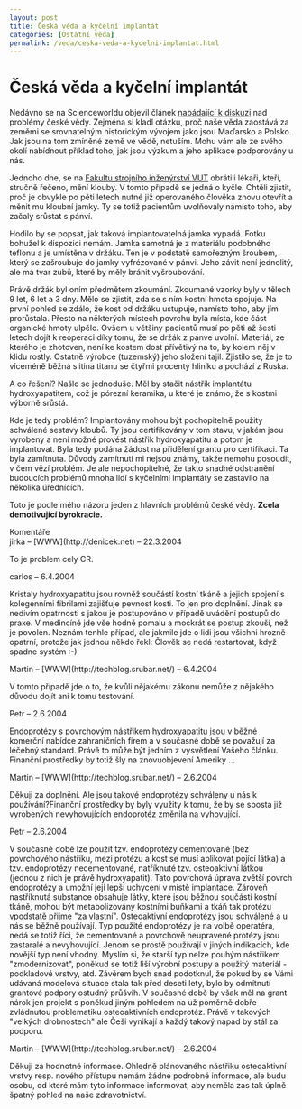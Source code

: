 ```yaml
---
layout: post
title: Česká věda a kyčelní implantát
categories: [Ostatní věda]
permalink: /veda/ceska-veda-a-kycelni-implantat.html
---
```

# Česká věda a kyčelní implantát

Nedávno se na Scienceworldu objevil článek [nabádající k diskuzi](http://www.scienceworld.cz/sw.nsf/ID/38E3544837E07F0BC1256E4B005FDBCC) nad problémy české vědy. Zejména si kladl otázku, proč naše věda zaostává za zeměmi se srovnatelným historickým vývojem jako jsou Maďarsko a Polsko. Jak jsou na tom zmíněné země ve vědě, netuším. Mohu vám ale ze svého okolí nabídnout příklad toho, jak jsou výzkum a jeho aplikace podporovány u nás.

Jednoho dne, se na [Fakultu strojního inženýrství ](http://www.fme.vutbr.cz/) [VUT](http://vutbr.cz/to.cs/) obrátili lékaři, kteří, stručně řečeno, mění klouby. V tomto případě se jedná o kyčle. Chtěli zjistit, proč je obvykle po pěti letech nutné již operovaného člověka znovu otevřít a měnit mu kloubní jamky. Ty se totiž pacientům uvolňovaly namísto toho, aby začaly srůstat s pánví.

Hodilo by se popsat, jak taková implantovatelná jamka vypadá. Fotku bohužel k dispozici nemám. Jamka samotná je z materiálu podobného teflonu a je umístěna v držáku. Ten je v podstatě samořezným šroubem, který se zašroubuje do jamky vyfrézované v pánvi. Jeho závit není jednolitý, ale má tvar zubů, které by měly bránit vyšroubování.

Právě držák byl oním předmětem zkoumání. Zkoumané vzorky byly v tělech 9 let, 6 let a 3 dny. Mělo se zjistit, zda se s ním kostní hmota spojuje. Na první pohled se zdálo, že kost od držáku ustupuje, namísto toho, aby jím prorůstala. Přesto na některých místech povrchu byla místa, kde část organické hmoty ulpělo. Ovšem u většiny pacientů musí po pěti až šesti letech dojít k reoperaci díky tomu, že se držák z pánve uvolní. Materiál, ze kterého je zhotoven, není ke kostem dost přívětivý na to, by kolem něj v klidu rostly. Ostatně výrobce (tuzemský) jeho složení tajil. Zjistilo se, že je to víceméně běžná slitina titanu se čtyřmi procenty hliníku a pochází z Ruska.

A co řešení? Našlo se jednoduše. Měl by stačit nástřik implantátu hydroxyapatitem, což je pórezní keramika, u které je známo, že s kostmi výborně srůstá.

Kde je tedy problém? Implantovány mohou být pochopitelně použity schválené sestavy kloubů. Ty jsou certifikovány v tom stavu, v jakém jsou vyrobeny a není možné provést nástřik hydroxyapatitu a potom je implantovat. Byla tedy podána žádost na přidělení grantu pro certifikaci. Ta byla zamítnuta. Důvody zamítnutí mi nejsou známy, takže nemohu posoudit, v čem vězí problém. Je ale nepochopitelné, že takto snadné odstranění budoucích problémů mnoha lidí s kyčelními implantáty se zastavilo na několika úřednících.

Toto je podle mého názoru jeden z hlavních problémů české vědy. **Zcela demotivující byrokracie.**


<section id='comments-section'>
<div class='commentsheader'>Komentáře</div>        
<div class='comment-item-header' markdown=1>
jirka &ndash; [WWW](http://denicek.net) &ndash; 22.3.2004
</div>

To je problem cely CR.

<div class='comment-item-header' markdown=1>
carlos  &ndash; 6.4.2004
</div>

Kristaly hydroxyapatitu jsou rovněž součástí kostní tkáně a jejich spojení s kolegenními fibrilami zajišťuje pevnost kosti. To jen  pro doplnění. Jinak se nedivím opatrnosti s jakou je postupováno v případě uvádění postupů do praxe. V medincíně jde vše hodně pomalu a mockrát se postup zkouší, než je povolen. Neznám tenhle případ, ale jakmile jde o lidi jsou všichni hrozně opatrní, protože jak jednou někdo řekl: Člověk se nedá restartovat, když spadne systém :-)

<div class='comment-item-header' markdown=1>
Martin &ndash; [WWW](http://techblog.srubar.net/) &ndash; 6.4.2004
</div>

V tomto případě jde o to, že kvůli nějakému zákonu nemůže z nějakého důvodu dojít ani k tomu testování.

<div class='comment-item-header' markdown=1>
Petr  &ndash; 2.6.2004
</div>

Endoprotézy s povrchovým nástřikem hydroxyapatitu jsou v běžné komerční nabídce zahraničních firem a v současné době se považují za léčebný standard. Právě to může být jedním z vysvětlení Vašeho článku. Finanční prostředky by totiž šly na znovuobjevení Ameriky ...

<div class='comment-item-header' markdown=1>
Martin &ndash; [WWW](http://techblog.srubar.net/) &ndash; 2.6.2004
</div>

Děkuji za doplnění. Ale jsou takové endoprotézy schváleny u nás k používání?Finanční prostředky by byly využity k tomu, že by se sposta již vyrobených nevyhovujících endoprotéz změnila na vyhovující.

<div class='comment-item-header' markdown=1>
Petr  &ndash; 2.6.2004
</div>

V současné době lze použít tzv. endoprotézy cementované (bez povrchového nástřiku, mezi protézu a kost se musí aplikovat pojící látka) a tzv. endoprotézy necementované, natříknuté tzv. osteoaktivní látkou (jednou z nich je právě hydroxyapatit). Tato povrchová úprava zvětší povrch endoprotézy a umožní její lepší uchycení v místě implantace. Zároveň nastříknutá substance obsahuje látky, které jsou běžnou součástí kostní tkáně, mohou být metabolizovány kostními buňkami a tkáň tak protézu vpodstatě přijme "za vlastní". Osteoaktivní endoprotézy jsou schválené a u nás se běžně používají. Typ použité endoprotézy je na volbě operatéra, nedá se totiž říci, že cementované a povrchově neupravené protézy jsou zastaralé a nevyhovující. Jenom se prostě používají v jiných indikacích, kde novější typ není vhodný. Myslím si, že starší typ nelze pouhým nástřikem "zmodernizovat", poněkud se totiž liší výrobní postupy a použitý materiál - podkladové vrstvy, atd. Závěrem bych snad podotknul, že pokud by se Vámi udávaná modelová situace stala tak před deseti lety, bylo by odmítnutí grantové podpory ostudný průšvih. V současné době by však měl na grant nárok jen projekt s poněkud jiným pohledem na už poměrně dobře zvládnutou problematiku osteoaktivních endoprotéz. Právě v takových "velkých drobnostech" ale Češi vynikají a každý takový nápad by stál za podporu.

<div class='comment-item-header' markdown=1>
Martin &ndash; [WWW](http://techblog.srubar.net/) &ndash; 2.6.2004
</div>

Děkuji za hodnotné informace. Ohledně plánovaného nástřiku osteoaktivní vrstvy resp. nového přístupu nemám žádné podrobné informace, ale budu osobu, od které mám tyto informace informovat, aby neměla zas tak úplně špatný pohled na naše zdravotnictví.

</section>